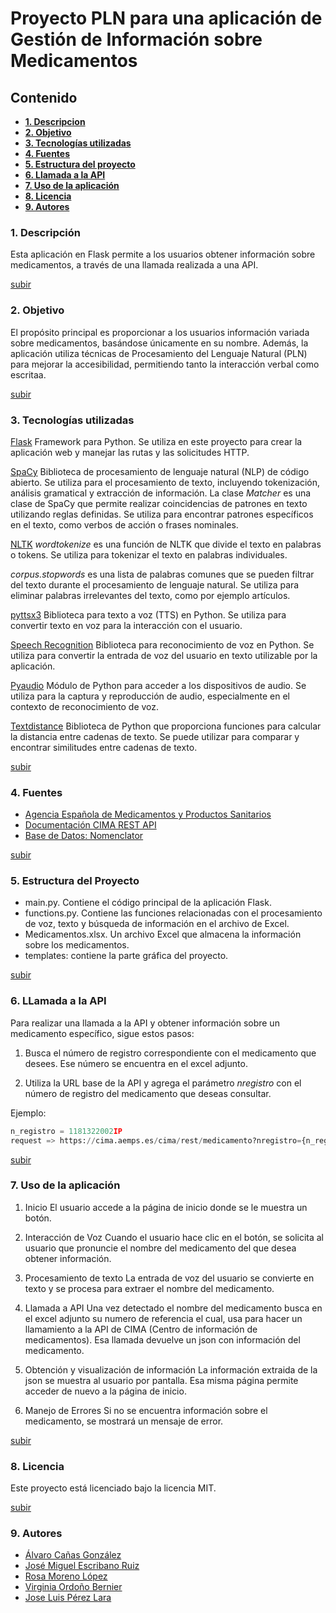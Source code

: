 # Proyecto PLN para una aplicación de Gestión de Información sobre Medicamentos

## Contenido

- **[1. Descripcion](#1-descripción)**
- **[2. Objetivo](#2-objetivo)**
- **[3. Tecnologías utilizadas](#3-tecnologías-utilizadas)**
- **[4. Fuentes](#4-fuentes)**
- **[5. Estructura del proyecto](#5-estructura-del-proyecto)**
- **[6. Llamada a la API](#6-llamada-a-la-api)**
- **[7. Uso de la aplicación](#7-uso-de-la-aplicación)**
- **[8. Licencia](#8-licencia)**
- **[9. Autores](#9-autores)**

### 1. Descripción
Esta aplicación en Flask permite a los usuarios obtener información sobre medicamentos, a través de una llamada realizada a una API. 

[subir](#contenido)

### 2. Objetivo
El propósito principal es proporcionar a los usuarios información variada sobre medicamentos, basándose únicamente en su nombre. Además, la aplicación utiliza técnicas de Procesamiento del Lenguaje Natural (PLN) para mejorar la accesibilidad, permitiendo tanto la interacción verbal como escritaa.

[subir](#contenido)

### 3. Tecnologías utilizadas
[Flask](https://flask.palletsprojects.com/en/3.0.x/)
Framework para Python. Se utiliza en este proyecto para crear la aplicación web y manejar las rutas y las solicitudes HTTP.

[SpaCy](https://spacy.io)
Biblioteca de procesamiento de lenguaje natural (NLP) de código abierto. Se utiliza para el procesamiento de texto, incluyendo tokenización, análisis gramatical y extracción de información. La clase _Matcher_ es una clase de SpaCy que permite realizar coincidencias de patrones en texto utilizando reglas definidas. Se utiliza para encontrar patrones específicos en el texto, como verbos de acción o frases nominales.

[NLTK](https://www.nltk.org/install.html)
_wordtokenize_ es una función de NLTK que divide el texto en palabras o tokens. Se utiliza para tokenizar el texto en palabras individuales.

_corpus.stopwords_ es una lista de palabras comunes que se pueden filtrar del texto durante el procesamiento de lenguaje natural.
Se utiliza para eliminar palabras irrelevantes del texto, como por ejemplo artículos.

[pyttsx3](https://pypi.org/project/pyttsx3/)
Biblioteca para texto a voz (TTS) en Python. Se utiliza para convertir texto en voz para la interacción con el usuario.

[Speech Recognition](https://pypi.org/project/SpeechRecognition/)
Biblioteca para reconocimiento de voz en Python. Se utiliza para convertir la entrada de voz del usuario en texto utilizable por la aplicación.

[Pyaudio](https://pypi.org/project/PyAudio/)
Módulo de Python para acceder a los dispositivos de audio. Se utiliza para la captura y reproducción de audio, especialmente en el contexto de reconocimiento de voz.

[Textdistance](https://pypi.org/project/textdistance/)
Biblioteca de Python que proporciona funciones para calcular la distancia entre cadenas de texto. Se puede utilizar para comparar y encontrar similitudes entre cadenas de texto.

[subir](#contenido)

### 4. Fuentes
- [Agencia Española de Medicamentos y Productos Sanitarios](https://www.aemps.gob.es)
- [Documentación CIMA REST API](https://sede.aemps.gob.es/docs/CIMA-REST-API_1_19.pdf)
- [Base de Datos: Nomenclator](https://cima.aemps.es/cima/publico/nomenclator.html)

[subir](#contenido)

### 5. Estructura del Proyecto
- main.py. Contiene el código principal de la aplicación Flask.
- functions.py. Contiene las funciones relacionadas con el procesamiento de voz, texto y búsqueda de información en el archivo de Excel.
- Medicamentos.xlsx. Un archivo Excel que almacena la información sobre los medicamentos.
- templates: contiene la parte gráfica del proyecto.

[subir](#contenido)

### 6. LLamada a la API
Para realizar una llamada a la API y obtener información sobre un medicamento específico, sigue estos pasos:

1. Busca el número de registro correspondiente con el medicamento que desees. Ese número se encuentra en el excel adjunto. 

2. Utiliza la URL base de la API y agrega el parámetro _nregistro_ con el número de registro del medicamento que deseas consultar. 

Ejemplo:
```python
n_registro = 1181322002IP
request => https://cima.aemps.es/cima/rest/medicamento?nregistro={n_registro}
```
[subir](#contenido)

### 7. Uso de la aplicación
1. Inicio
El usuario accede a la página de inicio donde se le muestra un botón.

2. Interacción de Voz
Cuando el usuario hace clic en el botón, se solicita al usuario que pronuncie el nombre del medicamento del que desea obtener información.

3. Procesamiento de texto
La entrada de voz del usuario se convierte en texto y se procesa para extraer el nombre del medicamento.

4. Llamada a API
Una vez detectado el nombre del medicamento busca en el excel adjunto su numero de referencia el cual, usa para hacer un llamamiento a la API de CIMA (Centro de información de medicamentos). Esa llamada devuelve un json con información  del medicamento.

4. Obtención y visualización de información
La información extraida de la json se muestra al usuario por pantalla. Esa misma página permite acceder de nuevo a la página de inicio.

5. Manejo de Errores
Si no se encuentra información sobre el medicamento, se mostrará un mensaje de error.

[subir](#contenido)

### 8. Licencia
Este proyecto está licenciado bajo la licencia MIT.

[subir](#contenido)

### 9. Autores
- [Álvaro Cañas González](https://github.com/MameHub)
- [José Miguel Escribano Ruiz](https://github.com/JMER15)
- [Rosa Moreno López](https://github.com/rosaml96)
- [Virginia Ordoño Bernier](https://github.com/viorbe20)
- [Jose Luis Pérez Lara](https://github.com/JoseLuixrax)
